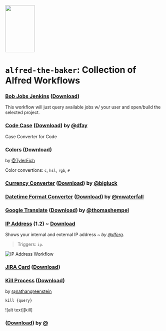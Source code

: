 <img src="https://cloud.githubusercontent.com/assets/449520/10813546/425f199c-7e20-11e5-84bb-61b33446725f.png" width="94px" height="150px">

# `alfred-the-baker`: Collection of Alfred Workflows

### [Bob Jobs Jenkins](https://github.com/Boulangerie/alfred-the-baker/blob/master/bob-jobs/) ([Download](https://github.com/Boulangerie/alfred-the-baker/raw/master/bob-jobs/bobjobs.alfredworkflow))

This workflow will just query available jobs w/ your user and open/build the selected project.

### [Code Case](http://www.packal.org/workflow/code-case) ([Download](https://github.com/packal/repository/raw/master/fm.fastmail.dfay.codecase/code_case.alfredworkflow)) by [@dfay](http://www.packal.org/users/dfay)

Case Converter for Code

### [Colors](https://github.com/TylerEich/Alfred-Extras) ([Download](https://github.com/TylerEich/Alfred-Extras/blob/master/Workflows/Colors.alfredworkflow))
by [@TylerEich](https://github.com/TylerEich)

Color convertions: `c`, `hsl`, `rgb`, `#`

### [Currency Converter](https://github.com/BigLuck/alfred2-currencyconverter) ([Download](https://github.com/bigluck/alfred2-currencyconverter/blob/master/Currency%20Converter.alfredworkflow?raw=true)) by [@bigluck](https://github.com/bigluck)


### [Datetime Format Converter](https://github.com/mwaterfall/alfred-datetime-format-converter) ([Download](https://github.com/mwaterfall/alfred-datetime-format-converter/blob/master/download/DatetimeFormatConverter.alfredworkflow?raw=true)) by [@mwaterfall](https://github.com/mwaterfall)


### [Google Translate](https://github.com/thomashempel/AlfredGoogleTranslateWorkflow) ([Download](https://github.com/thomashempel/AlfredGoogleTranslateWorkflow/blob/master/Google%20Translate.alfredworkflow?raw=true)) by [@thomashempel](https://github.com/thomashempel)

### [IP Address](http://dferg.us/ip-address-workflow/) (1.2) ~ [Download](http://cloud.dferg.us/K9MA/download)

Shows your internal and external IP address ~ *by [@dferg](http://dferg.us/ip-address-workflow/).*

> Triggers: `ip`.

![IP Address Workflow](https://cloud.githubusercontent.com/assets/398893/3528930/2a1f6d90-0794-11e4-95d9-494b27070e2a.png)

### [JIRA Card](https://github.com/Boulangerie/alfred-the-baker/blob/master/jira-card/) ([Download](https://github.com/Boulangerie/alfred-the-baker/raw/master/jira-card/JIRA.alfredworkflow))


### [Kill Process](https://github.com/nathangreenstein/alfred-process-killer) ([Download](https://github.com/nathangreenstein/alfred-process-killer/raw/master/Kill%20Process.alfredworkflow))
by [@nathangreenstein](https://github.com/nathangreenstein)

`kill {query}`

![alt text][kill]

### []() ([Download]()) by [@](https://github.com/)